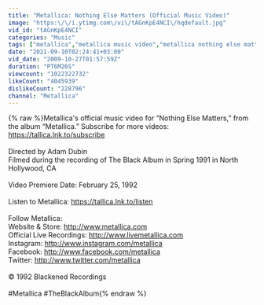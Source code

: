 ```yaml
---
title: "Metallica: Nothing Else Matters (Official Music Video)"
image: "https:\/\/i.ytimg.com\/vi\/tAGnKpE4NCI\/hqdefault.jpg"
vid_id: "tAGnKpE4NCI"
categories: "Music"
tags: ["metallica","metallica music video","metallica nothing else matters"]
date: "2021-09-10T02:24:41+03:00"
vid_date: "2009-10-27T01:57:59Z"
duration: "PT6M26S"
viewcount: "1022322732"
likeCount: "4045939"
dislikeCount: "228796"
channel: "Metallica"
---
```

{% raw %}Metallica's official music video for “Nothing Else Matters,” from the album “Metallica.” Subscribe for more videos: <a rel="nofollow" target="blank" href="https://tallica.lnk.to/subscribe">https://tallica.lnk.to/subscribe</a><br /><br />Directed by Adam Dubin<br />Filmed during the recording of The Black Album in Spring 1991 in North Hollywood, CA<br /><br />Video Premiere Date: February 25, 1992<br /><br />Listen to Metallica: <a rel="nofollow" target="blank" href="https://tallica.lnk.to/listen">https://tallica.lnk.to/listen</a><br /><br />Follow Metallica:<br />Website &amp; Store: <a rel="nofollow" target="blank" href="http://www.metallica.com">http://www.metallica.com</a><br />Official Live Recordings: <a rel="nofollow" target="blank" href="http://www.livemetallica.com">http://www.livemetallica.com</a><br />Instagram: <a rel="nofollow" target="blank" href="http://www.instagram.com/metallica">http://www.instagram.com/metallica</a><br />Facebook: <a rel="nofollow" target="blank" href="http://www.facebook.com/metallica">http://www.facebook.com/metallica</a><br />Twitter: <a rel="nofollow" target="blank" href="http://www.twitter.com/metallica">http://www.twitter.com/metallica</a><br /><br />© 1992 Blackened Recordings<br /><br />#Metallica #TheBlackAlbum{% endraw %}

